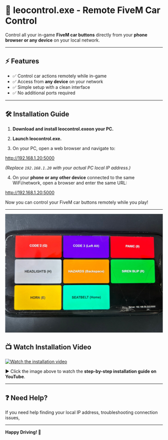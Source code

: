 # 🚗 leocontrol.exe - Remote FiveM Car Control

Control all your in-game **FiveM car buttons** directly from your **phone browser or any device** on your local network.

---

## ⚡ Features

- ✅ Control car actions remotely while in-game
- ✅ Access from **any device** on your network
- ✅ Simple setup with a clean interface
- ✅ No additional ports required

---

## 🛠️ Installation Guide

1. **Download and install leocontrol.exeon your PC.**

2. **Launch leocontrol.exe.**

3. On your PC, open a web browser and navigate to:

http://192.168.1.20:5000


*(Replace `192.168.1.20` with your actual PC local IP address.)*

4. On your **phone or any other device** connected to the same WiFi/network, open a browser and enter the same URL:

http://192.168.1.20:5000


Now you can control your FiveM car buttons remotely while you play!

---
![LEOControl Screenshot](images/fivem-control.jpg)
## 📺 Watch Installation Video

[![Watch the installation video](https://img.youtube.com/vi/b0f5e0ILsps/maxresdefault.jpg)](https://youtu.be/b0f5e0ILsps)

▶️ Click the image above to watch the **step-by-step installation guide on YouTube**.

---

## ❓ Need Help?

If you need help finding your local IP address, troubleshooting connection issues, 

---

**Happy Driving! 🛞**
